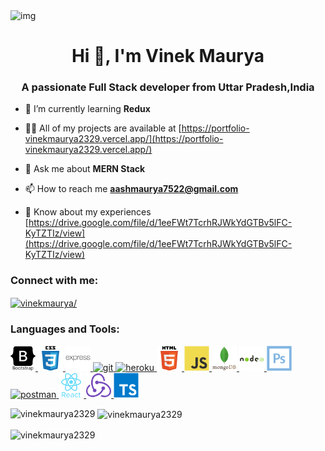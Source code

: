 <img src="https://encrypted-tbn0.gstatic.com/images?q=tbn:ANd9GcTsPJ9cm0-r5p50py0yUzvM5ZtEB-xWoJRPRA&usqp=CAU" height="25" alt="img"/>
<h1 align="center">Hi 👋, I'm Vinek Maurya</h1>
<h3 align="center">A passionate Full Stack developer from Uttar Pradesh,India</h3>

- 👯 I’m currently learning **Redux**

- 👨‍💻 All of my projects are available at [https://portfolio-vinekmaurya2329.vercel.app/](https://portfolio-vinekmaurya2329.vercel.app/)

- 💬 Ask me about **MERN Stack**

- 📫 How to reach me **aashmaurya7522@gmail.com**

- 📄 Know about my experiences [https://drive.google.com/file/d/1eeFWt7TcrhRJWkYdGTBv5lFC-KyTZTIz/view](https://drive.google.com/file/d/1eeFWt7TcrhRJWkYdGTBv5lFC-KyTZTIz/view)

<h3 align="left">Connect with me:</h3>
<p align="left">
<a href="https://linkedin.com/in/vinekmaurya/" target="blank"><img align="center" src="https://raw.githubusercontent.com/rahuldkjain/github-profile-readme-generator/master/src/images/icons/Social/linked-in-alt.svg" alt="vinekmaurya/" height="30" width="40" /></a>
</p>

<h3 align="left">Languages and Tools:</h3>
<p align="left"> <a href="https://getbootstrap.com" target="_blank" rel="noreferrer"> <img src="https://raw.githubusercontent.com/devicons/devicon/master/icons/bootstrap/bootstrap-plain-wordmark.svg" alt="bootstrap" width="40" height="40"/> </a> <a href="https://www.w3schools.com/css/" target="_blank" rel="noreferrer"> <img src="https://raw.githubusercontent.com/devicons/devicon/master/icons/css3/css3-original-wordmark.svg" alt="css3" width="40" height="40"/> </a> <a href="https://expressjs.com" target="_blank" rel="noreferrer"> <img src="https://raw.githubusercontent.com/devicons/devicon/master/icons/express/express-original-wordmark.svg" alt="express" width="40" height="40"/> </a> <a href="https://git-scm.com/" target="_blank" rel="noreferrer"> <img src="https://www.vectorlogo.zone/logos/git-scm/git-scm-icon.svg" alt="git" width="40" height="40"/> </a> <a href="https://heroku.com" target="_blank" rel="noreferrer"> <img src="https://www.vectorlogo.zone/logos/heroku/heroku-icon.svg" alt="heroku" width="40" height="40"/> </a> <a href="https://www.w3.org/html/" target="_blank" rel="noreferrer"> <img src="https://raw.githubusercontent.com/devicons/devicon/master/icons/html5/html5-original-wordmark.svg" alt="html5" width="40" height="40"/> </a> <a href="https://developer.mozilla.org/en-US/docs/Web/JavaScript" target="_blank" rel="noreferrer"> <img src="https://raw.githubusercontent.com/devicons/devicon/master/icons/javascript/javascript-original.svg" alt="javascript" width="40" height="40"/> </a> <a href="https://www.mongodb.com/" target="_blank" rel="noreferrer"> <img src="https://raw.githubusercontent.com/devicons/devicon/master/icons/mongodb/mongodb-original-wordmark.svg" alt="mongodb" width="40" height="40"/> </a> <a href="https://nodejs.org" target="_blank" rel="noreferrer"> <img src="https://raw.githubusercontent.com/devicons/devicon/master/icons/nodejs/nodejs-original-wordmark.svg" alt="nodejs" width="40" height="40"/> </a> <a href="https://www.photoshop.com/en" target="_blank" rel="noreferrer"> <img src="https://raw.githubusercontent.com/devicons/devicon/master/icons/photoshop/photoshop-line.svg" alt="photoshop" width="40" height="40"/> </a> <a href="https://postman.com" target="_blank" rel="noreferrer"> <img src="https://www.vectorlogo.zone/logos/getpostman/getpostman-icon.svg" alt="postman" width="40" height="40"/> </a> <a href="https://reactjs.org/" target="_blank" rel="noreferrer"> <img src="https://raw.githubusercontent.com/devicons/devicon/master/icons/react/react-original-wordmark.svg" alt="react" width="40" height="40"/> </a> <a href="https://redux.js.org" target="_blank" rel="noreferrer"> <img src="https://raw.githubusercontent.com/devicons/devicon/master/icons/redux/redux-original.svg" alt="redux" width="40" height="40"/> </a> <a href="https://www.typescriptlang.org/" target="_blank" rel="noreferrer"> <img src="https://raw.githubusercontent.com/devicons/devicon/master/icons/typescript/typescript-original.svg" alt="typescript" width="40" height="40"/> </a> </p>

<p><img align="left" src="https://github-readme-stats.vercel.app/api/top-langs?username=vinekmaurya2329&show_icons=true&locale=en&layout=compact" alt="vinekmaurya2329" /></p>

<p>&nbsp;<img align="center" src="https://github-readme-stats.vercel.app/api?username=vinekmaurya2329&show_icons=true&locale=en" alt="vinekmaurya2329" /></p>

<p><img align="center" src="https://github-readme-streak-stats.herokuapp.com/?user=vinekmaurya2329&" alt="vinekmaurya2329" /></p>
